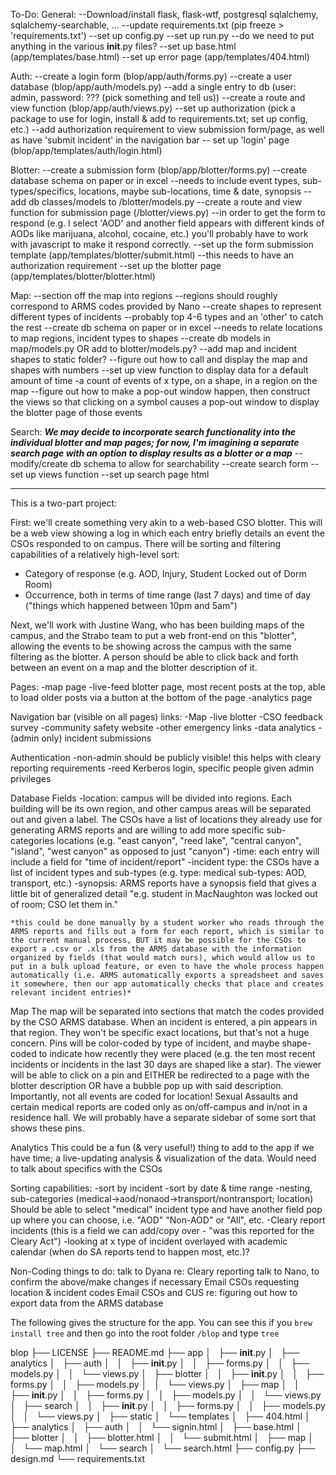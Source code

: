 To-Do:
General:
	--Download/install flask, flask-wtf, postgresql sqlalchemy, sqlalchemy-searchable, ... 
	--update requirements.txt (pip freeze > 'requirements.txt')
	--set up config.py
	--set up run.py
	--do we need to put anything in the various __init__.py files?
	--set up base.html (app/templates/base.html)
	--set up error page (app/templates/404.html) 

Auth:
	--create a login form (blop/app/auth/forms.py)
	--create a user database (blop/app/auth/models.py)
	--add a single entry to db (user: admin, password: ??? (pick something and tell us))
	--create a route and view function (blop/app/auth/views.py)
	--set up authorization (pick a package to use for login, install & add to requirements.txt; set up config, etc.)
	--add authorization requirement to view submission form/page, as well as have 'submit incident' in the navigation bar
	-- set up 'login' page (blop/app/templates/auth/login.html)

Blotter:
	--create a submission form (blop/app/blotter/forms.py)
	--create database schema on paper or in excel
		--needs to include event types, sub-types/specifics, locations, maybe sub-locations, time & date, synopsis
	--add db classes/models to /blotter/models.py
	--create a route and view function for submission page (/blotter/views.py)
		--in order to get the form to respond (e.g. I select 'AOD' and another field appears with different kinds of AODs like marijuana, alcohol, cocaine, etc.) you'll probably have to work with javascript to make it respond correctly.
	--set up the form submission template (app/templates/blotter/submit.html)
		--this needs to have an authorization requirement
	--set up the blotter page (app/templates/blotter/blotter.html)

Map:
	--section off the map into regions
		--regions should roughly correspond to ARMS codes provided by Nano
	--create shapes to represent different types of incidents
		--probably top 4-6 types and an 'other' to catch the rest
	--create db schema on paper or in excel
		--needs to relate locations to map regions, incident types to shapes
	--create db models in map/models.py OR add to blotter/models.py?
	--add map and incident shapes to static folder?
	--figure out how to call and display the map and shapes with numbers
	--set up view function to display data for a default amount of time
		-a count of events of x type, on a shape, in a region on the map
	--figure out how to make a pop-out window happen, then construct the views so that clicking on a symbol causes a pop-out window to display the blotter page of those events

Search:
	***We may decide to incorporate search functionality into the individual blotter and map pages; for now, I'm imagining a separate search page with an option to display results as a blotter or a map***
	--modify/create db schema to allow for searchability
	--create search form
	--set up views function
	--set up search page html 


-------------------------------------------------------------------------------

This is a two-part project:

First: we'll create something very akin to a web-based CSO blotter.  This will be a web view showing a log in which each entry briefly details an event the CSOs responded to on campus. There will be sorting and filtering capabilities of a relatively high-level sort: 

- Category of response (e.g. AOD, Injury, Student Locked out of Dorm Room)
- Occurrence, both in terms of time range (last 7 days) and time of day
  ("things which happened between 10pm and 5am")

Next, we'll work with Justine Wang, who has been building maps of the campus, and the Strabo team to put a web front-end on this "blotter", allowing the events to be showing across the campus with the same filtering as the blotter. A person should be able to click back and forth between an event on a map and the blotter description of it.

Pages:
	-map page
	-live-feed blotter page, most recent posts at the top, able to load older posts via a button at the bottom of the page
	-analytics page


Navigation bar (visible on all pages) links:
	-Map 
	-live blotter
	-CSO feedback survey
	-community safety website
	-other emergency links
	-data analytics
	-(admin only) incident submissions

Authentication
	-non-admin should be publicly visible! this helps with cleary reporting requirements
	-reed Kerberos login, specific people given admin privileges

Database Fields
	-location: campus will be divided into regions. Each building will be its own region, and other campus areas will be separated out and given a label. The CSOs have a list of locations they already use for generating ARMS reports and are willing to add more specific sub-categories locations (e.g. "east canyon", "reed lake", "central canyon", "island", "west canyon" as opposed to just "canyon")
	-time: each entry will include a field for "time of incident/report"
	-incident type: the CSOs have a list of incident types and sub-types (e.g. type: medical sub-types: AOD, transport, etc.)
	-synopsis: ARMS reports have a synopsis field that gives a little bit of generalized detail "e.g. student in MacNaughton was locked out of room; CSO let them in."

	*this could be done manually by a student worker who reads through the ARMS reports and fills out a form for each report, which is similar to the current manual process, BUT it may be possible for the CSOs to export a .csv or .xls from the ARMS database with the information organized by fields (that would match ours), which would allow us to put in a bulk upload feature, or even to have the whole process happen automatically (i.e. ARMS automatically exports a spreadsheet and saves it somewhere, then our app automatically checks that place and creates relevant incident entries)*

Map
	The map will be separated into sections that match the codes provided by the CSO ARMS database. When an incident is entered, a pin appears in that region. They won't be specific exact locations, but that's not a huge concern. Pins will be color-coded by type of incident, and maybe shape-coded to indicate how recently they were placed (e.g. the ten most recent incidents or incidents in the last 30 days are shaped like a star). The viewer will be able to click on a pin and EITHER be redirected to a page with the blotter description OR have a bubble pop up with said description.
	Importantly, not all events are coded for location! Sexual Assaults and certain medical reports are coded only as on/off-campus and in/not in a residence hall. We will probably have a separate sidebar of some sort that shows these pins.


Analytics
	This could be a fun (& very useful!) thing to add to the app if we have time; a live-updating analysis & visualization of the data. Would need to talk about specifics with the CSOs

Sorting capabilities:
	-sort by incident
	-sort by date & time range
	-nesting, sub-categories (medical->aod/nonaod->transport/nontransport; location)
		Should be able to select "medical" incident type and have another field pop up where you can choose, i.e. "AOD" "Non-AOD" or "All", etc.
	-Cleary report incidents (this is a field we can add/copy over - "was this reported for the Cleary Act")
	-looking at x type of incident overlayed with academic calendar (when do SA reports tend to happen most, etc.)?


Non-Coding things to do:
	talk to Dyana re: Cleary reporting
	talk to Nano, to confirm the above/make changes if necessary
	Email CSOs requesting location & incident codes
	Email CSOs and CUS re: figuring out how to export data from the ARMS database


The following gives the structure for the app. You can see this if you `brew install tree` and then go into the root folder `/blop` and type `tree`

blop
├── LICENSE
├── README.md
├── app
│   ├── __init__.py
│   ├── analytics
│   ├── auth
│   │   ├── __init__.py
│   │   ├── forms.py
│   │   ├── models.py
│   │   └── views.py
│   ├── blotter
│   │   ├── __init__.py
│   │   ├── forms.py
│   │   ├── models.py
│   │   └── views.py
│   ├── map
│   │   ├── __init__.py
│   │   ├── forms.py
│   │   ├── models.py
│   │   └── views.py
│   ├── search
│   │   ├── __init__.py
│   │   ├── forms.py
│   │   ├── models.py
│   │   └── views.py
│   ├── static
│   └── templates
│       ├── 404.html
│       ├── analytics
│       ├── auth
│       │   └── signin.html
│       ├── base.html
│       ├── blotter
│       │   ├── blotter.html
│       │   └── submit.html
│       ├── map
│       │   └── map.html
│       └── search
│           └── search.html
├── config.py
├── design.md
└── requirements.txt










